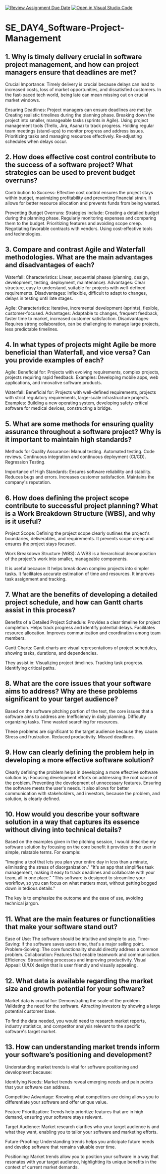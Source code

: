 [![Review Assignment Due Date](https://classroom.github.com/assets/deadline-readme-button-22041afd0340ce965d47ae6ef1cefeee28c7c493a6346c4f15d667ab976d596c.svg)](https://classroom.github.com/a/9pw6JKcu)
[![Open in Visual Studio Code](https://classroom.github.com/assets/open-in-vscode-2e0aaae1b6195c2367325f4f02e2d04e9abb55f0b24a779b69b11b9e10269abc.svg)](https://classroom.github.com/online_ide?assignment_repo_id=18762831&assignment_repo_type=AssignmentRepo)
# SE_DAY4_Software-Project-Management
## 1. Why is timely delivery crucial in software project management, and how can project managers ensure that deadlines are met?
Crucial Importance:
Timely delivery is crucial because delays can lead to increased costs, loss of market opportunities, and dissatisfied customers.
In the fast-paced tech world, being late can mean missing out on crucial market windows.

Ensuring Deadlines:
Project managers can ensure deadlines are met by:
Creating realistic timelines during the planning phase.
Breaking down the project into smaller, manageable tasks (sprints in Agile).
Using project management tools (Trello, Jira, Asana) to track progress.
Holding regular team meetings (stand-ups) to monitor progress and address issues.
Prioritizing tasks and managing resources effectively.
Re-adjusting schedules when delays occur.


## 2. How does effective cost control contribute to the success of a software project? What strategies can be used to prevent budget overruns?
Contribution to Success:
Effective cost control ensures the project stays within budget, maximizing profitability and preventing financial strain.
It allows for better resource allocation and prevents funds from being wasted.

Preventing Budget Overruns:
Strategies include:
Creating a detailed budget during the planning phase.
Regularly monitoring expenses and comparing them to the budget.
Prioritizing features and avoiding scope creep.
Negotiating favorable contracts with vendors.
Using cost-effective tools and technologies.


## 3. Compare and contrast Agile and Waterfall methodologies. What are the main advantages and disadvantages of each?
Waterfall:
Characteristics: Linear, sequential phases (planning, design, development, testing, deployment, maintenance).
Advantages: Clear structure, easy to understand, suitable for projects with well-defined requirements.
Disadvantages: Inflexible, difficult to adapt to changes, delays in testing until late stages.

Agile:
Characteristics: Iterative, incremental development (sprints), flexible, customer-focused.
Advantages: Adaptable to changes, frequent feedback, faster time to market, increased customer satisfaction.
Disadvantages: Requires strong collaboration, can be challenging to manage large projects, less predictable timelines.


## 4. In what types of projects might Agile be more beneficial than Waterfall, and vice versa? Can you provide examples of each?
Agile:
Beneficial for: Projects with evolving requirements, complex projects, projects requiring rapid feedback.
Examples: Developing mobile apps, web applications, and innovative software products.

Waterfall:
Beneficial for: Projects with well-defined requirements, projects with strict regulatory requirements, large-scale infrastructure projects.
Examples: Building a new operating system, developing safety-critical software for medical devices, constructing a bridge.


## 5. What are some methods for ensuring quality assurance throughout a software project? Why is it important to maintain high standards?
Methods for Quality Assurance:
Manual testing.
Automated testing.
Code reviews.
Continuous integration and continuous deployment (CI/CD).
Regression Testing.

Importance of High Standards:
Ensures software reliability and stability.
Reduces bugs and errors.
Increases customer satisfaction.
Maintains the company's reputation.


## 6. How does defining the project scope contribute to successful project planning? What is a Work Breakdown Structure (WBS), and why is it useful?
Project Scope:
Defining the project scope clearly outlines the project's boundaries, deliverables, and requirements.
It prevents scope creep and ensures the project stays focused.

Work Breakdown Structure (WBS):
A WBS is a hierarchical decomposition of the project's work into smaller, manageable components.

It is useful because:
It helps break down complex projects into simpler tasks.
It facilitates accurate estimation of time and resources.
It improves task assignment and tracking.


## 7. What are the benefits of developing a detailed project schedule, and how can Gantt charts assist in this process?
Benefits of a Detailed Project Schedule:
Provides a clear timeline for project completion.
Helps track progress and identify potential delays.
Facilitates resource allocation.
Improves communication and coordination among team members.

Gantt Charts:
Gantt charts are visual representations of project schedules, showing tasks, durations, and dependencies.

They assist in:
Visualizing project timelines.
Tracking task progress.
Identifying critical paths.


## 8. What are the core issues that your software aims to address? Why are these problems significant to your target audience?
Based on the software pitching portion of the text, the core issues that a software aims to address are:
Inefficiency in daily planning.
Difficulty organizing tasks.
Time wasted searching for resources.

These problems are significant to the target audience because they cause:
Stress and frustration.
Reduced productivity.
Missed deadlines.


## 9. How can clearly defining the problem help in developing a more effective software solution?
Clearly defining the problem helps in developing a more effective software solution by:
Focusing development efforts on addressing the root cause of the problem.
Preventing the development of unnecessary features.
Ensuring the software meets the user's needs.
It also allows for better communication with stakeholders, and investors, because the problem, and solution, is clearly defined.


## 10. How would you describe your software solution in a way that captures its essence without diving into technical details?
Based on the examples given in the pitching session, I would describe my software solution by focusing on the core benefit it provides to the user in simple, relatable terms. For example:

"Imagine a tool that lets you plan your entire day in less than a minute, eliminating the stress of disorganization."
"It's an app that simplifies task management, making it easy to track deadlines and collaborate with your team, all in one place."
"This software is designed to streamline your workflow, so you can focus on what matters most, without getting bogged down in tedious details."

The key is to emphasize the outcome and the ease of use, avoiding technical jargon.


## 11. What are the main features or functionalities that make your software stand out?
Ease of Use: The software should be intuitive and simple to use.
Time-Saving: If the software saves users time, that's a major selling point.
Problem-Solving: The core functionality should directly address a common problem.
Collaboration: Features that enable teamwork and communication.
Efficiency: Streamlining processes and improving productivity.
Visual Appeal: UI/UX design that is user friendly and visually appealing.


## 12. What data is available regarding the market size and growth potential for your software?
Market data is crucial for:
Demonstrating the scale of the problem.
Validating the need for the software.
Attracting investors by showing a large potential customer base.

To find the data needed, you would need to research market reports, industry statistics, and competitor analysis relevant to the specific software's target market.


## 13. How can understanding market trends inform your software’s positioning and development?
Understanding market trends is vital for software positioning and development because:

Identifying Needs: Market trends reveal emerging needs and pain points that your software can address.

Competitive Advantage: Knowing what competitors are doing allows you to differentiate your software and offer unique value.

Feature Prioritization: Trends help prioritize features that are in high demand, ensuring your software stays relevant.

Target Audience: Market research clarifies who your target audience is and what they want, enabling you to tailor your software and marketing efforts.

Future-Proofing: Understanding trends helps you anticipate future needs and develop software that remains valuable over time.

Positioning: Market trends allow you to position your software in a way that resonates with your target audience, highlighting its unique benefits in the context of current market demands.
